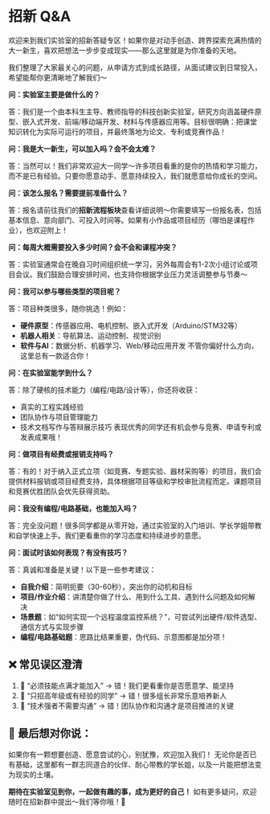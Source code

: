 # 招新 Q&A

欢迎来到我们实验室的招新答疑专区！如果你是对动手创造、跨界探索充满热情的大一新生，喜欢把想法一步步变成现实——那么这里就是为你准备的天地。

我们整理了大家最关心的问题，从申请方式到成长路径，从面试建议到日常投入，希望能帮你更清晰地了解我们～

**问：实验室主要是做什么的？**

答：我们是一个由本科生主导、教师指导的科技创新实验室，研究方向涵盖硬件原型、嵌入式开发、前端/移动端开发、材料与传感器应用等。目标很明确：把课堂知识转化为实际可运行的项目，并最终落地为论文、专利或竞赛作品！

**问：我是大一新生，可以加入吗？会不会太难？**

答：当然可以！我们非常欢迎大一同学～许多项目看重的是你的热情和学习能力，而不是已有经验。只要你愿意动手、愿意持续投入，我们就愿意给你成长的空间。

**问：该怎么报名？需要提前准备什么？**

答：报名请前往我们的**招新流程板块**查看详细说明～你需要填写一份报名表，包括基本信息、意向部门、可投入时间等。如果有小作品或项目经历（哪怕是课程作业），也欢迎附上！

**问：每周大概需要投入多少时间？会不会和课程冲突？**

答：实验室通常会在晚自习时间组织统一学习，另外每周会有1-2次小组讨论或项目会议。我们鼓励合理安排时间，也支持你根据学业压力灵活调整参与节奏～

**问：我可以参与哪些类型的项目呢？**

答：项目种类很多，随你挑选！例如：

- **硬件原型**：传感器应用、电机控制、嵌入式开发（Arduino/STM32等）
- **机器人相关**：导航算法、运动控制、视觉识别
- **软件与AI**：数据分析、机器学习、Web/移动应用开发
  不管你偏好什么方向，这里总有一款适合你！

**问：在实验室能学到什么？**

答：除了硬核的技术能力（编程/电路/设计等），你还将收获：

- 真实的工程实践经验
- 团队协作与项目管理能力
- 技术文档写作与答辩展示技巧
  表现优秀的同学还有机会参与竞赛、申请专利或发表成果哦！

**问：做项目有经费或报销支持吗？**

答：有的！对于纳入正式立项（如竞赛、专题实验、器材采购等）的项目，我们会提供材料报销或项目经费支持，具体根据项目等级和学校审批流程而定。课题项目和竞赛优胜团队会优先获得资助。

**问：我没有编程/电路基础，也能加入吗？**

答：完全没问题！很多同学都是从零开始，通过实验室的入门培训、学长学姐带教和自学快速上手。我们更看重你的学习态度和持续进步的意愿。

**问：面试时该如何表现？有没有技巧？**

答：真诚和准备是关键！以下是一些参考建议：

- **自我介绍**：简明扼要（30-60秒），突出你的动机和目标
- **项目/作业介绍**：讲清楚你做了什么、用到什么工具、遇到什么问题及如何解决
- **场景题**：如“如何实现一个远程温度监控系统？”，可尝试列出硬件/软件选型、通信方式与实现步骤
- **编程/电路基础题**：思路比结果重要，伪代码、示意图都是加分项！

## ❌ 常见误区澄清

1. 🙅 “必须技能点满才能加入” → 错！我们更看重你是否愿意学、能坚持
2. 🙅 “只招高年级或有经验的同学” → 错！很多组长非常乐意培养新人
3. 🙅 “技术强者不需要沟通” → 错！团队协作和沟通才是项目推进的关键

## 🌟 最后想对你说：

如果你有一颗想要创造、愿意尝试的心，别犹豫，欢迎加入我们！
无论你是否已有基础，这里都有一群志同道合的伙伴、耐心带教的学长姐，以及一片能把想法变为现实的土壤。

**期待在实验室见到你，一起做有趣的事，成为更好的自己！**
如有更多疑问，欢迎随时在招新群中提出～我们等你哦！💙